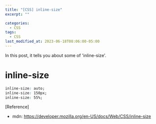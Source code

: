 ```yaml
---
title: "[CSS] inline-size"
excerpt: ""

categories:
  - CSS
tags:
  - CSS
last_modified_at: 2023-06-18T08:06:00-05:00
---
```


In this post, it tells you about some of 'inline-size'.

# inline-size

```css
inline-size: auto;
inline-size: 150px;
inline-size: 55%;
```

[Reference]

- mdn: <https://developer.mozilla.org/en-US/docs/Web/CSS/inline-size>
